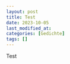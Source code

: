 ```yaml
---
layout: post
title: Test
date: 2023-10-05
last_modified_at:
categories: [Gedichte]
tags: []
---
```


Test